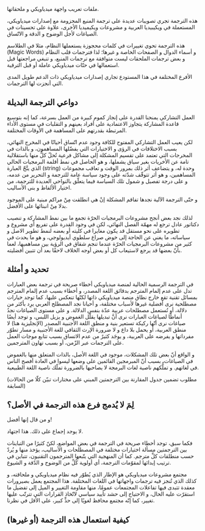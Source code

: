 ملفات تعريب واجهة ميدياويكي و ملحقاتها.

هذه الترجمة تجري تصويبات عديدة على ترجمة المنبع المحزومة مع إصدارات ميدياويكي، المستعملة في ويكيبيديا العربية و مشروعات ويكيميديا الأخرى، علاوة على تحسينات في الصياغات لأجل الوضوح و الدقة و الاتّساق.

هذه الترجمة تحوي تغييرات في كلمات محجوزة يستعملها النظام، مثلا في الطلاسم (Magic Words) و أسماء الدوال و الصفحات الخاصة و غيرها؛ لذا   فترجمات قلب النظام و بعض ترجمات الملحقات ليست متوافقة مع ترجمات المنبع، و تنبغي مراجعتها قبل استعمالها في حتّات ميدياويكي عاملة أو قبل الترقية.

الأفرع المختلفة في هذا المستودع تجاري إصدارات ميدياويكي ذات الدعم طويل المدى التي أنجزت لها الترجمات.

## دواعي الترجمة البديلة
العمل التشاركي يمنحنا القدرة على إنجاز كموم كبيرة من العمل بسرعة، كما إنه بتوسيع قاعدة المشاركة يتجاوز الاعتمادية على أفراد بعينهم و التقلبات في مستوى الأداء المرتبطة بقدرتهم على المساهمة في الأوقات المختلفة.

لكن يعيب العمل التشاركي المفتوح للكافة وجود عدم اتّساق أحيانًا في المخرج النهائي، بسبب الاختلافات في الرؤى و الاختيارات التي يفضّلها المساهمون، و بالذات في المخرجات التي تعتمد على تقسيم المشكلة إلى مشاكل فرعية تُحلّ كلٌّ منها باستقلالية تامة عن الأخريات بغير سياق يشملها، و هو الحاصل في نمط أقلمة البرمجيات الحالي الذي يتَّحّ العبارة (string) وحدة له، و يتضاعف أثر ذلك بمرور الوقت و تعاقب مجموعات المساهمين، و هو أثر تتوقّف شدّته على وجود سياسة عامة للترجمة و التحرير من عدمه، و على درجة تفصيل و شمول تلك السياسة فيما يتعلّق بالنواحي العديدة للترجمة، من اختيار الألفاظ و بنى الأساليب.

و حتّى الترجمة الآلية نجدها تفاقم المشكلة إنْ هي انطلقت مِنْ مراكم مبنية على الموجود بدلا مِنْ انبنائها على اﻷفضل.

لذلك نجد بعض أنجح مشروعات البرمجيات الحرّة تجمع ما بين نمط المشاركة و تنصيب دكتاتور عادل ترجع له مهمّة الفصل النهائي، لكن في وجود القدرة على تفريع أي مشروع و تطويره على نحو مستقل قد يكون مغايرا في كليته أو بعضه لنمط تطوير الاصل و سياساته، ما يغني عن الحاجة إلى خوض صراع سلطوي أيديولوجي، و هو ما يحدث في كثير من مشروعات البرمجيات الحرّة عندما تنجم شقاق في الرؤية بين مساهميها، لعما بأنّ بعضها قد يرجع لاستيعاب كل أو بعض أوجه الخلاف لاحقًا بعد أن تتبين أفضليته.


## تحديد و أمثلة
في الترجمة الرسمية الحالية لمنصة ميدياويكي أخطاء صريحة في ترجمة بعض العبارات تدل على عدم إلمام المترجم بدقائق اللغة المصدر، و أخطاء بسبب عدم إلمام المترجم بمسائل تقنية تقع خارج نطاق منصة ميدياويكي ذاتها لكنّها تنعكس عليها، كما توجد خيارات مصطلحية نرى أفضلية غيرها ﻷسباب مختلفة، و أحيانا نجد المصطلح العربي يرِد بأكثر من دلالة، أو تُستعمل مصطلحات عربية عدّة بنفس الدلالة. و على مستوى الصياغات نجدُ أنماطًا لصياغات العبارات نرى أنَّ تبديلها يقلّل الغموض و يزيل اللبس، و توجد أيضًا صياغات نرى أنّها ركيكة تستعير بنية و منطق اللغة الأجنبية المصدر (الإنجليزية هنا) لا منطق العربية، أو يحمل بلا داع و لا ضرورة الإرث الثقافي للغة الأجنبية و مسار تطوّر مفرداتها و يفرضه على العربية، و يوجَد كثيرٌ من عدم الاتساق بسبب تتابع موجات العمل على الترجمات عبر الزّمن، أو بسبب تهاون المترجمين.

و الواقع أنّ بعض تلك المشكلات، موجود في اللغة الأصل، بالذات المتعلق منها بالغموض في الصياغات، بسبب أنّ المبرمجين القائمين على وضعها ليسوا في العادة أفصح الناس في لغاتهم. و تملُّكهم ناصية لغات البرمجة لا يصاحبها بالضرورة تملّك ناصية اللغة الطبيعية.

(مطلوب تضمين جدول المقارنة بين الترجمتين المبني على مختارات تبيّن كلّا من الحالات السابقة)

## لِمَ لا يُدمج فرع هذه الترجمة في اﻷصل؟
و من قال إنها أفضل! 

لا يوجد إجماع على ذلك. هذا اجتهاد.

فكما سبق، توجد أخطاء صريحة في الترجمة في بعض المواضع، لكنّ كثيرًا من التباينات بين الترجمتين مسألة اختيارات مختلفة في المصطلحات و الأساليب، يؤخذ منها و يُردّ حسب منطلقات كلِّ مترجم. كما أن المنهجية التي يتّبعها المترجمون التقنيون، تتباين في ترتيب إبدائها لمقوّمات الترجمة، أي أولوية كُلِّ من الوضوح و الدّقة و الشيوع.

مجتمع مشروعات ميدياويكي هو الإطار الذي يُطوّر فيه نظام ميدياويكي و ملحاقته، و كذلك الذي تُنجز فيه ترجمات واجهاتها في اللغات المختلفة. هذا المجتمع يعمل بصيرورات معقدة تتبدى فيها تفاعلات المجتمعات عمومُا، منها مقاومة التغيير و الميل إلى تفضيل ما استقرّت عليه الحال، و الاحتياج إلى حشد تأييد سياسي لاتّخاذ القرارات التي تترتّب عليها تغيير، كما إنّه مجتمع محافظ لغويًا إلى حدٍّ كبير، على الأقل في نظرنا.

## كيفية استعمال هذه الترجمة (أو غيرها)
